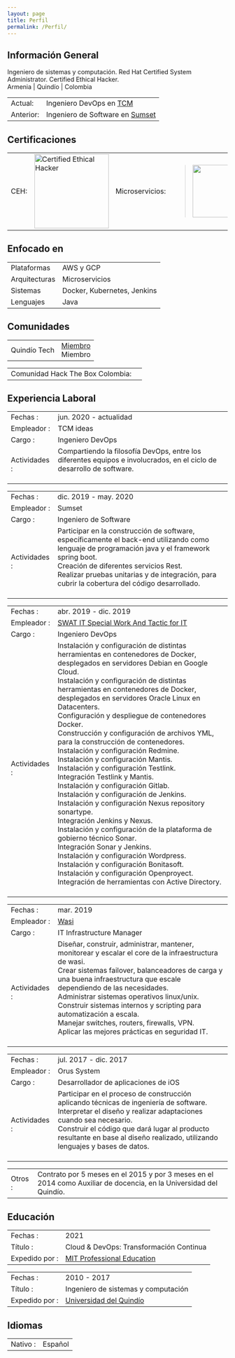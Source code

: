 ```yaml
---
layout: page
title: Perfil
permalink: /Perfil/
---
```


## Información General
<p class="profile-description">Ingeniero de sistemas y computación. Red Hat Certified System Administrator. Certified Ethical Hacker.
<br>
Armenia | Quindío | Colombia
</p>

<table class="profile-table">
	<tbody>
		<tr>
			<td class="profile-table-header">Actual:</td>
			<td class="profile-table-info">Ingeniero DevOps en <a href="http://www.tcmideas.co/" target="_blank">TCM</a></td>
		</tr>
		<tr>
			<td class="profile-table-header">Anterior:</td>
			<td class="profile-table-info">Ingeniero de Software en <a href="https://www.sumset.com/" target="_blank">Sumset</a></td>
		</tr>
	</tbody>
</table>

## Certificaciones
<table class="profile-table">
	<tbody>
		<tr>
			<td class="profile-table-header">CEH:</td>
			<td class="profile-table-info"><a href="https://aspen.eccouncil.org/" target="_blank"><img src="{{ site.baseurl }}/images/ceh/CEH-logo.jpg" title="Certified Ethical Hacker" name="Certified Ethical Hacker" style="height: 170px;"/></a>
			</td>
			<td class="profile-table-header">Microservicios:</td>
			<td class="profile-table-info"><blockquote class="badgr-badge" style="font-family: Helvetica, Roboto, &quot;Segoe UI&quot;, Calibri, sans-serif;"><a href="https://api.badgr.io/public/assertions/l81zO-4hS2i1PQG-DkuygQ"><img width="120px" height="120px" src="https://api.badgr.io/public/assertions/l81zO-4hS2i1PQG-DkuygQ/image"></a><script async="async" src="https://badgr.com/assets/widgets.bundle.js"></script></blockquote>
			</td>
		</tr>
	</tbody>
</table>

## Enfocado en

<table class="profile-table">
	<tbody>
		<tr>
			<td class="profile-table-header">Plataformas</td>
			<td class="profile-table-info">AWS y GCP</td>
		</tr>
		<tr>
			<td class="profile-table-header">Arquitecturas</td>
			<td class="profile-table-info">Microservicios</td>
		</tr>
		<tr>
			<td class="profile-table-header">Sistemas</td>
			<td class="profile-table-info">Docker, Kubernetes, Jenkins</td>
		</tr>
		<tr>
			<td class="profile-table-header">Lenguajes</td>
			<td class="profile-table-info">Java</td>
		</tr>
	</tbody>
</table>

## Comunidades

<table class="profile-table">
	<tbody>
		<tr>
			<td class="profile-table-header">Quindío Tech</td>
			<td class="profile-table-info"><a href="https://www.meetup.com/es/QuindioTech/" target="_blank">Miembro</a>
			<br>
			Miembro
			<br>
			</td>
		</tr>
	</tbody>
</table>

<table class="profile-table">
	<tbody>
		<tr>
			<td class="profile-table-header">Comunidad Hack The Box Colombia:</td>
			<td class="profile-table-info">
				<script src="https://www.hackthebox.eu/badge/116313"></script>
			</td>
		</tr>
	</tbody>
</table>

## Experiencia Laboral

<table class="profile-table">
	<tbody>
		<tr>
			<td class="profile-table-header">Fechas :</td>
			<td class="profile-table-info">jun. 2020 - actualidad</td>
		</tr>
		<tr>
			<td class="profile-table-header">Empleador :</td>
			<td class="profile-table-info">TCM ideas</td>
		</tr>
		<tr>
			<td class="profile-table-header">Cargo :</td>
			<td class="profile-table-info">Ingeniero DevOps</td>
		<tr>
		</tr>
			<td class="profile-table-header">Actividades :</td>
			<td class="profile-table-info">
				Compartiendo la filosofía DevOps, entre los diferentes equipos e involucrados, en el ciclo de desarrollo de software.<br><br>
			</td>
		</tr>
	</tbody>
</table>

<table class="profile-table">
	<tbody>
		<tr>
			<td class="profile-table-header">Fechas :</td>
			<td class="profile-table-info">dic. 2019 - may. 2020</td>
		</tr>
		<tr>
			<td class="profile-table-header">Empleador :</td>
			<td class="profile-table-info">Sumset</td>
		</tr>
		<tr>
			<td class="profile-table-header">Cargo :</td>
			<td class="profile-table-info">Ingeniero de Software</td>
		</tr>
		<tr>
			<td class="profile-table-header">Actividades :</td>
			<td class="profile-table-info">
				Participar en la construcción de software, específicamente el back-end utilizando como lenguaje de programación java y el framework spring boot.<br>
				Creación de diferentes servicios Rest.<br>
				Realizar pruebas unitarias y de integración, para cubrir la cobertura del código desarrollado.<br><br>
			</td>
		</tr>
	</tbody>
</table>

<table class="profile-table">
	<tbody>
		<tr>
			<td class="profile-table-header">Fechas :</td>
			<td class="profile-table-info">abr. 2019 - dic. 2019 </td>
		</tr>
		<tr>
			<td class="profile-table-header">Empleador :</td>
			<td class="profile-table-info"><a href="https://swat-it.co/" target="_blank">SWAT IT Special Work And Tactic for IT</a></td>
		</tr>
		<tr>
			<td class="profile-table-header">Cargo :</td>
			<td class="profile-table-info">Ingeniero DevOps</td>
		</tr>
		<tr>
			<td class="profile-table-header">Actividades :</td>
			<td class="profile-table-info">
			Instalación y configuración de distintas herramientas en contenedores de Docker, desplegados en servidores Debian en Google Cloud.<br>
			Instalación y configuración de distintas herramientas en contenedores de Docker, desplegados en servidores Oracle Linux en Datacenters.<br>
			Configuración y despliegue de contenedores Docker.<br>
			Construcción y configuración de archivos YML, para la construcción de contenedores.<br>
			Instalación y configuración Redmine.<br>
			Instalación y configuración Mantis.<br>
			Instalación y configuración Testlink.<br>
			Integración Testlink y Mantis.<br>
			Instalación y configuración Gitlab.<br>
			Instalación y configuración de Jenkins.<br>
			Instalación y configuración Nexus repository sonartype.<br>
			Integración Jenkins y Nexus.<br>
			Instalación y configuración de la plataforma de gobierno técnico Sonar.<br>
			Integración Sonar y Jenkins.<br>
			Instalación y configuración Wordpress.<br>
			Instalación y configuración Bonitasoft.<br>
			Instalación y configuración Openproyect.<br>
			Integración de herramientas con Active Directory.<br><br>
			</td>
		</tr>
	</tbody>
</table>

<table class="profile-table">
	<tbody>
		<tr>
			<td class="profile-table-header">Fechas :</td>
			<td class="profile-table-info">mar. 2019 </td>
		</tr>
		<tr>
			<td class="profile-table-header">Empleador :</td>
			<td class="profile-table-info"><a href="https://wasi.co/" target="_blank">Wasi</a></td>
		</tr>
		<tr>
			<td class="profile-table-header">Cargo :</td>
			<td class="profile-table-info">IT Infrastructure Manager</td>
		</tr>
		<tr>
			<td class="profile-table-header">Actividades :</td>
			<td class="profile-table-info">
				Diseñar, construir, administrar, mantener, monitorear y escalar el core de la infraestructura de wasi.<br>
				Crear sistemas failover, balanceadores de carga y una buena infraestructura que escale dependiendo de las necesidades.<br>
				Administrar sistemas operativos linux/unix.<br>
				Construir sistemas internos y scripting para automatización a escala.<br>
				Manejar switches, routers, firewalls, VPN.<br>
				Aplicar las mejores prácticas en seguridad IT.<br><br>
			</td>
		</tr>
	</tbody>
</table>

<table class="profile-table">
	<tbody>
		<tr>
			<td class="profile-table-header">Fechas :</td>
			<td class="profile-table-info">jul. 2017 - dic. 2017 </td>
		</tr>
		<tr>
			<td class="profile-table-header">Empleador :</td>
			<td class="profile-table-info"><a>Orus System</a></td>
		</tr>
		<tr>
			<td class="profile-table-header">Cargo :</td>
			<td class="profile-table-info">Desarrollador de aplicaciones de iOS</td>
		</tr>
		<tr>
			<td class="profile-table-header">Actividades :</td>
			<td class="profile-table-info">
				Participar en el proceso de construcción aplicando técnicas de ingeniería de software.<br>
				Interpretar el diseño y realizar adaptaciones cuando sea necesario.<br>
				Construir el código que dará lugar al producto resultante en base al diseño realizado, utilizando lenguajes y bases de datos.<br><br>
			</td>
		</tr>
	</tbody>
</table>

<table class="profile-table">
	<tbody>
		<tr>
			<td class="profile-table-header">Otros :</td>
			<td class="profile-table-info">Contrato por 5 meses en el 2015 y por 3 meses en el 2014 como Auxiliar de docencia, en la Universidad del Quindío.</td>
		</tr>
	</tbody>
</table>

## Educación

<table class="profile-table">
	<tbody>
		<tr>
			<td class="profile-table-header">Fechas :</td>
			<td class="profile-table-info">2021</td>
		</tr>
		<tr>
			<td class="profile-table-header">Título :</td>
			<td class="profile-table-info">Cloud & DevOps: Transformación Continua</td>
		</tr>
		<tr>
			<td class="profile-table-header">Expedido por :</td>
			<td class="profile-table-info"><a href="https://professional.mit.edu/course-catalog" target="_blank">MIT Professional Education</a></td>
		</tr>
	</tbody>
</table>

<table class="profile-table">
	<tbody>
		<tr>
			<td class="profile-table-header">Fechas :</td>
			<td class="profile-table-info">2010 - 2017</td>
		</tr>
		<tr>
			<td class="profile-table-header">Título :</td>
			<td class="profile-table-info">Ingeniero de sistemas y computación</td>
		</tr>
		<tr>
			<td class="profile-table-header">Expedido por :</td>
			<td class="profile-table-info"><a href="https://www.uniquindio.edu.co/" target="_blank">Universidad del Quindío</a></td>
		</tr>
	</tbody>
</table>

## Idiomas

<table class="profile-table">
	<tbody>
		<tr>
			<td class="profile-table-header">Nativo :</td>
			<td class="profile-table-info">Español</td>
		</tr>
	</tbody>
</table>
